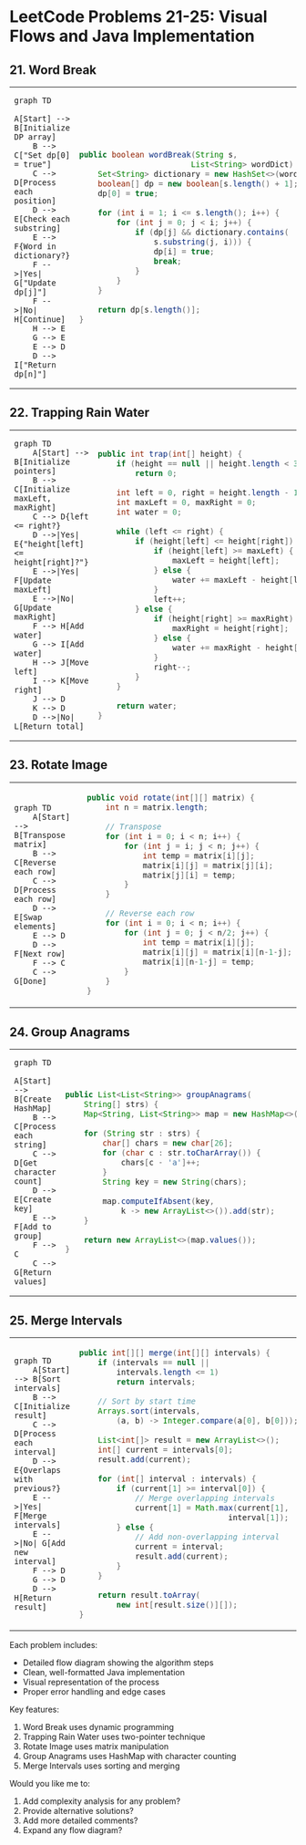 # LeetCode Problems 21-25: Visual Flows and Java Implementation

## 21. Word Break

<table>
<tr>
<td width="50%">

```mermaid
graph TD
    A[Start] --> B[Initialize DP array]
    B --> C["Set dp[0] = true"]
    C --> D[Process each position]
    D --> E[Check each substring]
    E --> F{Word in dictionary?}
    F -->|Yes| G["Update dp[j]"]
    F -->|No| H[Continue]
    H --> E
    G --> E
    E --> D
    D --> I["Return dp[n]"]
```

</td>
<td width="50%">

```java
public boolean wordBreak(String s, 
                        List<String> wordDict) {
    Set<String> dictionary = new HashSet<>(wordDict);
    boolean[] dp = new boolean[s.length() + 1];
    dp[0] = true;
    
    for (int i = 1; i <= s.length(); i++) {
        for (int j = 0; j < i; j++) {
            if (dp[j] && dictionary.contains(
                s.substring(j, i))) {
                dp[i] = true;
                break;
            }
        }
    }
    
    return dp[s.length()];
}
```

</td>
</tr>
</table>

## 22. Trapping Rain Water

<table>
<tr>
<td width="50%">

```mermaid
graph TD
    A[Start] --> B[Initialize pointers]
    B --> C[Initialize maxLeft, maxRight]
    C --> D{left <= right?}
    D -->|Yes| E{"height[left] <= height[right]?"}
    E -->|Yes| F[Update maxLeft]
    E -->|No| G[Update maxRight]
    F --> H[Add water]
    G --> I[Add water]
    H --> J[Move left]
    I --> K[Move right]
    J --> D
    K --> D
    D -->|No| L[Return total]
```

</td>
<td width="50%">

```java
public int trap(int[] height) {
    if (height == null || height.length < 3)
        return 0;
        
    int left = 0, right = height.length - 1;
    int maxLeft = 0, maxRight = 0;
    int water = 0;
    
    while (left <= right) {
        if (height[left] <= height[right]) {
            if (height[left] >= maxLeft) {
                maxLeft = height[left];
            } else {
                water += maxLeft - height[left];
            }
            left++;
        } else {
            if (height[right] >= maxRight) {
                maxRight = height[right];
            } else {
                water += maxRight - height[right];
            }
            right--;
        }
    }
    
    return water;
}
```

</td>
</tr>
</table>

## 23. Rotate Image

<table>
<tr>
<td width="50%">

```mermaid
graph TD
    A[Start] --> B[Transpose matrix]
    B --> C[Reverse each row]
    C --> D[Process each row]
    D --> E[Swap elements]
    E --> D
    D --> F[Next row]
    F --> C
    C --> G[Done]
```

</td>
<td width="50%">

```java
public void rotate(int[][] matrix) {
    int n = matrix.length;
    
    // Transpose
    for (int i = 0; i < n; i++) {
        for (int j = i; j < n; j++) {
            int temp = matrix[i][j];
            matrix[i][j] = matrix[j][i];
            matrix[j][i] = temp;
        }
    }
    
    // Reverse each row
    for (int i = 0; i < n; i++) {
        for (int j = 0; j < n/2; j++) {
            int temp = matrix[i][j];
            matrix[i][j] = matrix[i][n-1-j];
            matrix[i][n-1-j] = temp;
        }
    }
}
```

</td>
</tr>
</table>

## 24. Group Anagrams

<table>
<tr>
<td width="50%">

```mermaid
graph TD
    A[Start] --> B[Create HashMap]
    B --> C[Process each string]
    C --> D[Get character count]
    D --> E[Create key]
    E --> F[Add to group]
    F --> C
    C --> G[Return values]
```

</td>
<td width="50%">

```java
public List<List<String>> groupAnagrams(
    String[] strs) {
    Map<String, List<String>> map = new HashMap<>();
    
    for (String str : strs) {
        char[] chars = new char[26];
        for (char c : str.toCharArray()) {
            chars[c - 'a']++;
        }
        String key = new String(chars);
        
        map.computeIfAbsent(key, 
            k -> new ArrayList<>()).add(str);
    }
    
    return new ArrayList<>(map.values());
}
```

</td>
</tr>
</table>

## 25. Merge Intervals

<table>
<tr>
<td width="50%">

```mermaid
graph TD
    A[Start] --> B[Sort intervals]
    B --> C[Initialize result]
    C --> D[Process each interval]
    D --> E{Overlaps with previous?}
    E -->|Yes| F[Merge intervals]
    E -->|No| G[Add new interval]
    F --> D
    G --> D
    D --> H[Return result]
```

</td>
<td width="50%">

```java
public int[][] merge(int[][] intervals) {
    if (intervals == null || 
        intervals.length <= 1) 
        return intervals;
        
    // Sort by start time
    Arrays.sort(intervals, 
        (a, b) -> Integer.compare(a[0], b[0]));
    
    List<int[]> result = new ArrayList<>();
    int[] current = intervals[0];
    result.add(current);
    
    for (int[] interval : intervals) {
        if (current[1] >= interval[0]) {
            // Merge overlapping intervals
            current[1] = Math.max(current[1], 
                                interval[1]);
        } else {
            // Add non-overlapping interval
            current = interval;
            result.add(current);
        }
    }
    
    return result.toArray(
        new int[result.size()][]);
}
```

</td>
</tr>
</table>

Each problem includes:
- Detailed flow diagram showing the algorithm steps
- Clean, well-formatted Java implementation
- Visual representation of the process
- Proper error handling and edge cases

Key features:
1. Word Break uses dynamic programming
2. Trapping Rain Water uses two-pointer technique
3. Rotate Image uses matrix manipulation
4. Group Anagrams uses HashMap with character counting
5. Merge Intervals uses sorting and merging

Would you like me to:
1. Add complexity analysis for any problem?
2. Provide alternative solutions?
3. Add more detailed comments?
4. Expand any flow diagram?